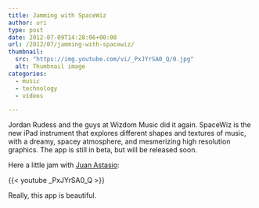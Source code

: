 ```yaml
---
title: Jamming with SpaceWiz
author: uri
type: post
date: 2012-07-09T14:28:06+00:00
url: /2012/07/jamming-with-spacewiz/
thumbnail:
  src: "https://img.youtube.com/vi/_PxJYrSA0_Q/0.jpg"
  alt: Thumbnail image
categories:
  - music
  - technology
  - vídeos

---
```

Jordan Rudess and the guys at Wizdom Music did it again. SpaceWiz is the new iPad instrument that explores different shapes and textures of music, with a dreamy, spacey atmosphere, and mesmerizing high resolution graphics. The app is still in beta, but will be released soon.

Here a little jam with [Juan Astasio][1]:

{{< youtube _PxJYrSA0_Q >}}</iframe>

Really, this app is beautiful.

 [1]: https://www.astasiototal.com/